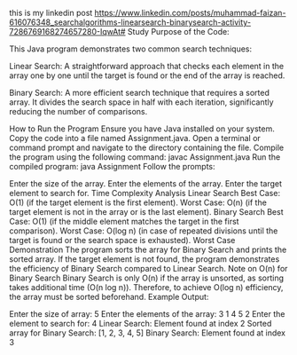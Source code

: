 this is my linkedin post
https://www.linkedin.com/posts/muhammad-faizan-616076348_searchalgorithms-linearsearch-binarysearch-activity-7286769168274657280-IqwAt# Study
Purpose of the Code:

This Java program demonstrates two common search techniques:

Linear Search: A straightforward approach that checks each element in the array one by one until the target is found or the end of the array is reached.

Binary Search: A more efficient search technique that requires a sorted array. It divides the search space in half with each iteration, significantly reducing the number of comparisons.

How to Run the Program
Ensure you have Java installed on your system.
Copy the code into a file named Assignment.java.
Open a terminal or command prompt and navigate to the directory containing the file.
Compile the program using the following command:
javac Assignment.java
Run the compiled program:
java Assignment
Follow the prompts:

Enter the size of the array.
Enter the elements of the array.
Enter the target element to search for.
Time Complexity Analysis
Linear Search
Best Case: O(1) (if the target element is the first element).
Worst Case: O(n) (if the target element is not in the array or is the last element).
Binary Search
Best Case: O(1) (if the middle element matches the target in the first comparison).
Worst Case: O(log n) (in case of repeated divisions until the target is found or the search space is exhausted).
Worst Case Demonstration
The program sorts the array for Binary Search and prints the sorted array. If the target element is not found, the program demonstrates the efficiency of Binary Search compared to Linear Search.
Note on O(n) for Binary Search
Binary Search is only O(n) if the array is unsorted, as sorting takes additional time (O(n log n)). Therefore, to achieve O(log n) efficiency, the array must be sorted beforehand.
Example Output:

Enter the size of array: 5
Enter the elements of the array:
3
1
4
5
2
Enter the element to search for: 4
Linear Search: Element found at index 2
Sorted array for Binary Search: [1, 2, 3, 4, 5]
Binary Search: Element found at index 3
